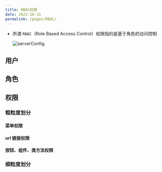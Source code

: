 ```yaml
---
title: RBAC权限
date: 2022-10-31
permalink: /pages/RBAC/
---
```


- 所谓 `RBAC`（Role Based Access Control）权限指的是基于角色的访问控制

  ![serverConfig](~@alias/img/watermarks/rbac.jpg)

## 用户

## 角色

## 权限

### 粗粒度划分

#### 菜单权限

#### url 链接权限

#### 按钮、组件、类方法权限

### 细粒度划分
